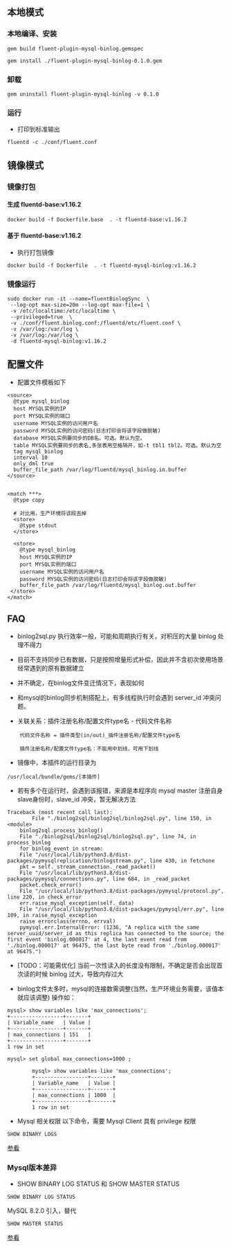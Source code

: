 

## 本地模式
### 本地编译、安装

```
gem build fluent-plugin-mysql-binlog.gemspec

gem install ./fluent-plugin-mysql-binlog-0.1.0.gem
```


### 卸载
```
gem uninstall fluent-plugin-mysql-binlog -v 0.1.0
```

### 运行

* 打印到标准输出
```
fluentd -c ./conf/fluent.conf
```

## 镜像模式
### 镜像打包

#### 生成 fluentd-base:v1.16.2
```
docker build -f Dockerfile.base  . -t fluentd-base:v1.16.2
```

#### 基于 fluentd-base:v1.16.2

* 执行打包镜像
```
docker build -f Dockerfile  . -t fluentd-mysql-binlog:v1.16.2
```

### 镜像运行

```
sudo docker run -it --name=fluentBinlogSync  \
 --log-opt max-size=20m --log-opt max-file=1 \
 -v /etc/localtime:/etc/localtime \
 --privileged=true  \
 -v ./conf/fluent.binlog.conf:/fluentd/etc/fluent.conf \
 -v /var/log:/var/log \
 -v /var/log:/var/log \
 -d fluentd-mysql-binlog:v1.16.2
```

## 配置文件

* 配置文件模板如下
```
<source>
  @type mysql_binlog
  host MYSQL实例的IP
  port MYSQL实例的端口
  username MYSQL实例的访问用户名
  password MYSQL实例的访问密码(日志打印会将该字段做脱敏)
  database MYSQL实例要同步的DB名。可选。默认为空。
  table MYSQL实例要同步的表名,多张表用空格隔开，如-t tbl1 tbl2。可选。默认为空
  tag mysql_binlog
  interval 10
  only_dml true
  buffer_file_path /var/log/fluentd/mysql_binlog.in.buffer
</source>


<match ***>
  @type copy
  
  # 对比用，生产环境将该段去掉
  <store>
    @type stdout
  </store>

  <store>
    @type mysql_binlog
    host MYSQL实例的IP
    port MYSQL实例的端口
    username MYSQL实例的访问用户名
    password MYSQL实例的访问密码(日志打印会将该字段做脱敏)
    buffer_file_path /var/log/fluentd/mysql_binlog.out.buffer
 </store>
</match>

```

## FAQ

* binlog2sql.py 执行效率一般，可能和周期执行有关，对积压的大量 binlog 处理不得力

* 目前不支持同步已有数据，只是按照增量形式补偿，因此并不含初次使用场景经常遇到的原有数据建立

* 并不确定，在binlog文件变迁情况下，表现如何

* 和mysql的binlog同步机制搭配上，有多线程执行时会遇到 server_id 冲突问题。

* 关联关系：插件注册名称/配置文件type名 - 代码文件名称
```
    代码文件名称 = 插件类型(in/out)_插件注册名称/配置文件type名
    
    插件注册名称/配置文件type名：不能用中划线，可用下划线
```

* 镜像中，本插件的运行目录为
```
/usr/local/bundle/gems/[本插件]
```

* 若有多个在运行时，会遇到该报错，来源是本程序向 mysql master 注册自身 slave身份时，slave_id 冲突，暂无解决方法
```
Traceback (most recent call last):
        File "./binlog2sql/binlog2sql/binlog2sql.py", line 150, in <module>
    binlog2sql.process_binlog()
    File "./binlog2sql/binlog2sql/binlog2sql.py", line 74, in process_binlog
    for binlog_event in stream:
    File "/usr/local/lib/python3.8/dist-packages/pymysqlreplication/binlogstream.py", line 430, in fetchone
    pkt = self._stream_connection._read_packet()
    File "/usr/local/lib/python3.8/dist-packages/pymysql/connections.py", line 684, in _read_packet
    packet.check_error()
    File "/usr/local/lib/python3.8/dist-packages/pymysql/protocol.py", line 220, in check_error
    err.raise_mysql_exception(self._data)
    File "/usr/local/lib/python3.8/dist-packages/pymysql/err.py", line 109, in raise_mysql_exception
    raise errorclass(errno, errval)
    pymysql.err.InternalError: (1236, "A replica with the same server_uuid/server_id as this replica has connected to the source; the first event 'binlog.000017' at 4, the last event read from './binlog.000017' at 96475, the last byte read from './binlog.000017' at 96475.")
```


* [TODO：可能需优化] 当前一次性读入的长度没有限制，不确定是否会出现首次读的时候 binlog 过大，导致内存过大


* binlog文件太多时，mysql的连接数需调整(当然，生产环境业务需要，该值本就应该调整)
操作如：
```
mysql> show variables like 'max_connections';
+-----------------+-------+
| Variable_name   | Value |
+-----------------+-------+
| max_connections | 151   |
+-----------------+-------+
1 row in set

mysql> set global max_connections=1000 ;

        mysql> show variables like 'max_connections';
        +-----------------+-------+
        | Variable_name   | Value |
        +-----------------+-------+
        | max_connections | 1000  |
        +-----------------+-------+
        1 row in set
```

* Mysql 相关权限
以下命令，需要 Mysql Client 具有 privilege 权限
```
SHOW BINARY LOGS
```
[参看](https://dev.mysql.com/doc/refman/8.3/en/show-binary-logs.html)




### Mysql版本差异

* SHOW BINARY LOG STATUS 和 SHOW MASTER STATUS
```
SHOW BINARY LOG STATUS 
```
MySQL 8.2.0 引入，替代
```
SHOW MASTER STATUS
```
[参看](https://dev.mysql.com/doc/refman/8.3/en/show-binary-log-status.html)